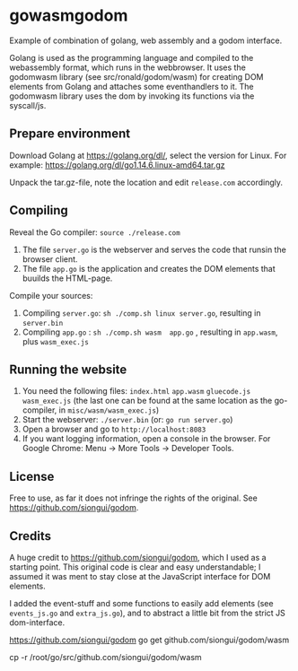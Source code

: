 # gowasmgodom

Example of combination of golang, web assembly and a godom interface.

Golang is used as the programming language and compiled to the webassembly format, which runs in the webbrowser.
It uses the godomwasm library (see src/ronald/godom/wasm) for creating DOM elements from Golang and attaches some eventhandlers to it.
The godomwasm library uses the dom by invoking its functions via the syscall/js.


## Prepare environment

Download Golang at https://golang.org/dl/, select the version for Linux.
For example: https://golang.org/dl/go1.14.6.linux-amd64.tar.gz

Unpack the tar.gz-file, note the location and edit ```release.com``` accordingly.


## Compiling

Reveal the Go compiler: ```source ./release.com```

1. The file ```server.go``` is the webserver and serves the code that runsin the browser client.
2. The file ```app.go``` is the application and creates the DOM elements that buuilds the HTML-page. 

Compile your sources:
1. Compiling ```server.go```: ```sh ./comp.sh linux server.go```, resulting in ```server.bin```
2. Compiling ```app.go```   : ```sh ./comp.sh wasm  app.go```   , resulting in ```app.wasm```, plus ```wasm_exec.js```


## Running the website

1. You need the following files:
      ```index.html```
      ```app.wasm```
      ```gluecode.js```
      ```wasm_exec.js``` (the last one can be found at the same location as the go-compiler, in ```misc/wasm/wasm_exec.js```)
2. Start the webserver: ```./server.bin``` (or: ```go run server.go```)
3. Open a browser and go to ```http://localhost:8083```
4. If you want logging information, open a console in the browser. For Google Chrome: Menu -> More Tools -> Developer Tools.


## License

Free to use, as far it does not infringe the rights of the original.
See https://github.com/siongui/godom.

## Credits

A huge credit to https://github.com/siongui/godom, which I used as a starting point.
This original code is clear and easy understandable; I assumed it was ment to stay close at the JavaScript interface for DOM elements.

I added the event-stuff and some functions to easily add elements (see ```events_js.go``` and ```extra_js.go```), and to abstract a little bit from the strict JS dom-interface.


https://github.com/siongui/godom
go get github.com/siongui/godom/wasm

cp -r /root/go/src/github.com/siongui/godom/wasm

